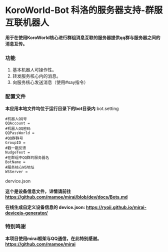 # KoroWorld-Bot 科洛的服务器支持-群服互联机器人
**用于在使用KoroWorld核心进行群组消息互联的服务器提供qq群与服务器之间的消息互传。**
### 功能
1. 基本机器人可操作性。
2. 转发服务核心内的消息。
3. 向服务核心发送消息（使用#say指令）
### 配置文件
**本应用本地文件均位于运行目录下的bot目录内**
bot.setting
```properties
#机器人QQ号
QQAccount = 
#机器人QQ密码
QQPassWorld = 
#QQ群群号
GroupID = 
#戳一戳反馈
NudgeText = 
#在群组中QQ群的服务器名
BotName =
#服务核心WS地址
WSServer = 
```
dervice.json

**这个是设备信息文件，详情请前往 https://github.com/mamoe/mirai/blob/dev/docs/Bots.md**

**在线生成自定义设备信息的 device.json: https://ryoii.github.io/mirai-devicejs-generator/**
### 特别鸣谢
**本项目使用mirai框架与QQ通信，在此特别感谢。https://github.com/mamoe/mirai**